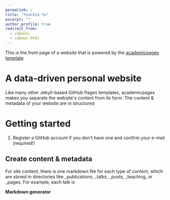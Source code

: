 ```yaml
---
permalink: /
title: "YunChia Yu"
excerpt: ""
author_profile: true
redirect_from: 
  - /about/
  - /about.html
---
```


This is the front page of a website that is powered by the [academicpages template](https://github.com/academicpages/academicpages.github.io)

A data-driven personal website
======
Like many other Jekyll-based GitHub Pages templates, academicpages makes you separate the website's content from its form. The content & metadata of your website are in structured 

Getting started
======
1. Register a GitHub account if you don't have one and confirm your e-mail (required!)


Create content & metadata
------
For site content, there is one markdown file for each type of content, which are stored in directories like _publications, _talks, _posts, _teaching, or _pages. For example, each talk is 

**Markdown generator**


